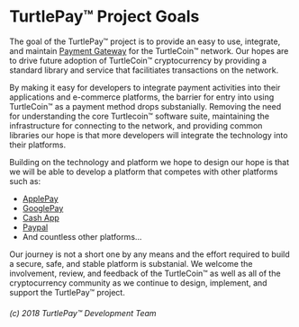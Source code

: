 # TurtlePay™ Project Goals

The goal of the TurtlePay™ project is to provide an easy to use, integrate, and maintain [Payment Gateway](https://en.wikipedia.org/wiki/Payment_gateway) for the TurtleCoin™ network. Our hopes are to drive future adoption of  TurtleCoin™ cryptocurrency by providing a standard library and service that facilitiates transactions on the network.

By making it easy for developers to integrate payment activities into their applications and e-commerce platforms, the barrier for entry into using TurtleCoin™ as a payment method drops substanially. Removing the need for understanding the core Turtlecoin™ software suite, maintaining the infrastructure for connecting to the network, and providing common libraries our hope is that more developers will integrate the technology into their platforms.

Building on the technology and platform we hope to design our hope is that we will be able to develop a platform that competes with other platforms such as:

* [ApplePay](https://www.apple.com/apple-pay/)
* [GooglePay](https://pay.google.com/)
* [Cash App](https://cash.app/)
* [Paypal](https://paypal.com/)
* And countless other platforms...

Our journey is not a short one by any means and the effort required to build a secure, safe, and stable platform is substanial. We welcome the involvement, review, and feedback of the TurtleCoin™ as well as all of the cryptocurrency community as we continue to design, implement, and support the TurtlePay™ project.

###### (c) 2018 TurtlePay™ Development Team